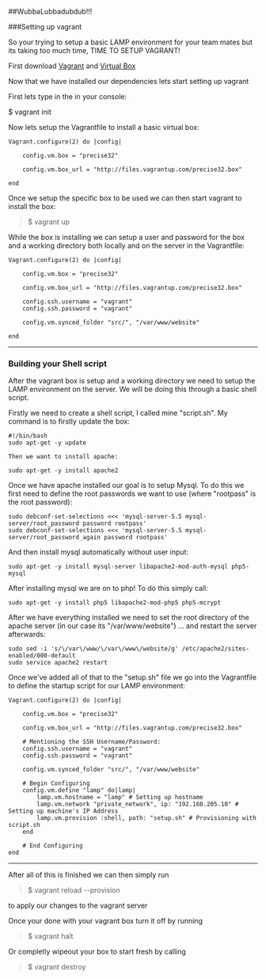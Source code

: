 ##WubbaLubbadubdub!!!

###Setting up vagrant

So your trying to setup a basic LAMP environment for your team mates but its taking too much time, TIME TO SETUP VAGRANT!

First download [Vagrant](https://www.vagrantup.com/downloads.html) and [Virtual Box](https://www.virtualbox.org/wiki/Downloads)

Now that we have installed our dependencies lets start setting up vagrant

First lets type in the  in your console: 

$ vagrant init 

Now lets setup the Vagrantfile to install a basic virtual box:

```
Vagrant.configure(2) do |config|

	config.vm.box = "precise32"

	config.vm.box_url = "http://files.vagrantup.com/precise32.box"
	
end
```


Once we setup the specific box to be used we can then start vagrant to install the box:

> $ vagrant up

While the box is installing we can setup a user and password for the box and a working directory both locally and on the server in the Vagrantfile:

```
Vagrant.configure(2) do |config|

	config.vm.box = "precise32"

	config.vm.box_url = "http://files.vagrantup.com/precise32.box"

	config.ssh.username = "vagrant"
	config.ssh.password = "vagrant"

	config.vm.synced_folder "src/", "/var/www/website"
	
end
```
---

### Building your Shell script

After the vagrant box is setup and a working directory we need to setup the LAMP environment on the server. We will be doing this through a basic shell script.

Firstly we need to create a shell script, I called mine "script.sh". My command is to firstly update the box:

```shell
#!/bin/bash
sudo apt-get -y update 

Then we want to install apache:

sudo apt-get -y install apache2
```

Once we have apache installed our goal is to setup Mysql. To do this we first need to define the root passwords we want to use (where "rootpass" is the root password):

```shell
sudo debconf-set-selections <<< 'mysql-server-5.5 mysql-server/root_password password rootpass'
sudo debconf-set-selections <<< 'mysql-server-5.5 mysql-server/root_password_again password rootpass'
```

And then install mysql automatically without user input:

```shell
sudo apt-get -y install mysql-server libapache2-mod-auth-mysql php5-mysql
```

After installing mysql we are on to php! To do this simply call:

```shell
sudo apt-get -y install php5 libapache2-mod-php5 php5-mcrypt
```

After we have everything installed we need to set the root directory of the apache server (in our case its "/var/www/website") ... and restart the server afterwards:

```shell
sudo sed -i 's/\/var\/www/\/var\/www\/website/g' /etc/apache2/sites-enabled/000-default
sudo service apache2 restart
```

Once we've added all of that to the "setup.sh" file we go into the Vagrantfile to define the startup script for our LAMP environment:

```
Vagrant.configure(2) do |config|

	config.vm.box = "precise32"

	config.vm.box_url = "http://files.vagrantup.com/precise32.box"

	# Mentioning the SSH Username/Password:
	config.ssh.username = "vagrant"
	config.ssh.password = "vagrant"

	config.vm.synced_folder "src/", "/var/www/website"

	# Begin Configuring
	config.vm.define "lamp" do|lamp|
		lamp.vm.hostname = "lamp" # Setting up hostname
		lamp.vm.network "private_network", ip: "192.168.205.10" # Setting up machine's IP Address
		lamp.vm.provision :shell, path: "setup.sh" # Provisioning with script.sh
	end

	# End Configuring
end
```
---

After all of this is finished we can then simply run

> $ vagrant reload --provision

to apply our changes to the vagrant server

Once your done with your vagrant box turn it off by running 

> $ vagrant halt

Or completly wipeout your box to start fresh by calling 

> $ vagrant destroy



